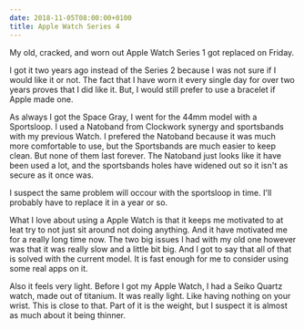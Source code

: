 ```yaml
---
date: 2018-11-05T08:00:00+0100
title: Apple Watch Series 4
---
```


My old, cracked, and worn out Apple Watch Series 1 got replaced on Friday. 

I got it two years ago instead of the Series 2 because I was not sure if I would like it or not. The fact that I have worn it every single day for over two years proves that I did like it. But, I would still prefer to use a bracelet if Apple made one. 

As always I got the Space Gray, I went for the 44mm model with a Sportsloop. I used a Natoband from Clockwork synergy and sportsbands with my previous Watch. I prefered the Natoband because it was much more comfortable to use, but the Sportsbands are much easier to keep clean. But none of them last forever. The Natoband just looks like it have been used a lot, and the sportsbands holes have widened out so it isn't as secure as it once was. 

I suspect the same problem will occour with the sportsloop in time. I'll probably have to replace it in a year or so. 

What I love about using a Apple Watch is that it keeps me motivated to at leat try to not just sit around not doing anything. And it have motivated me for a really long time now. The two big issues I had with my old one however was that it was really slow and a little bit big. And I got to say that all of that is solved with the current model. It is fast enough for me to consider using some real apps on it. 

Also it feels very light. Before I got my Apple Watch, I had a Seiko Quartz watch, made out of titanium. It was really light. Like having nothing on your wrist. This is close to that. Part of it is the weight, but I suspect it is almost as much about it being thinner. 
